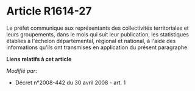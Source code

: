 # Article R1614-27

Le préfet communique aux représentants des collectivités territoriales et leurs groupements, dans le mois qui suit leur
publication, les statistiques établies à l'échelon départemental, régional et national, à l'aide des informations qu'ils ont
transmises en application du présent paragraphe.

**Liens relatifs à cet article**

_Modifié par_:

  - Décret n°2008-442 du 30 avril 2008 - art. 1
